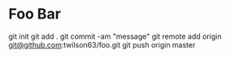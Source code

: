 # Foo Bar

git init
git add .
git commit -am "message"
git remote add origin git@github.com:twilson63/foo.git
git push origin master

